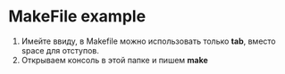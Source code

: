 # MakeFile example
1. Имейте ввиду, в Makefile можно использовать только **tab**, вместо space для отступов.
2. Открываем консоль в этой папке и пишем **make**
